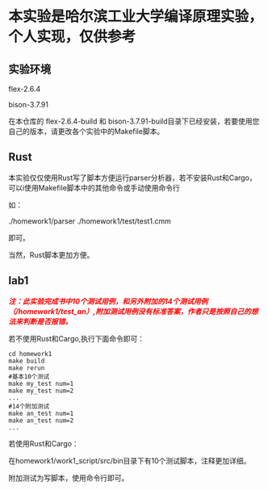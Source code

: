 # 本实验是哈尔滨工业大学编译原理实验，个人实现，仅供参考

## 实验环境
flex-2.6.4

bison-3.7.91

在本仓库的 flex-2.6.4-build 和 bison-3.7.91-build目录下已经安装，若要使用您自己的版本，请更改各个实验中的Makefile脚本。

## Rust
本实验仅仅使用Rust写了脚本方便运行parser分析器，若不安装Rust和Cargo，可以i使用Makefile脚本中的其他命令或手动使用命令行

如：

./homework1/parser ./homework1/test/test1.cmm

即可。

当然，Rust脚本更加方便。

## lab1
_**<font color="red"> 注：此实验完成书中10个测试用例，和另外附加的14个测试用例（/homework1/test_an）,附加测试用例没有标准答案，作者只是按照自己的想法来判断是否报错。</font>**_

若不使用Rust和Cargo,执行下面命令即可：
```
cd homework1
make build
make rerun
#基本10个测试
make my_test num=1
make my_test num=2
...
#14个附加测试
make an_test num=1
make an_test num=2
...
```
若使用Rust和Cargo：

在homework1/work1_script/src/bin目录下有10个测试脚本，注释更加详细。

附加测试为写脚本，使用命令行即可。